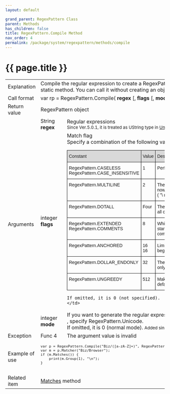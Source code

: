```yaml
---
layout: default

grand_parent: RegexPattern Class
parent: Methods
has_children: false
title: RegexPattern.Compile Method
nav_order: 4
permalink: /package/system/regexpattern/methods/compile
---
```

# {{ page.title }}


<table>
  <tr>
    <td>Explanation</td>
    <td colspan="2">Compile the regular expression to create a RegexPattern object.This method is a static method. You can call it without creating an object.<br></td>
  </tr>
  <tr>
    <td>Call format</td>
    <td colspan="2">var rp = RegexPattern.Compile( <b>regex</b> [, <b>flags</b> [, <b>mode</b> ]] )</td>
  </tr>
  <tr>
    <td>Return value</td>
    <td colspan="2">RegexPattern object</td>
  </tr>  
  <tr>
    <td rowspan="3">Arguments</td>
    <td>String <b>regex</b></td>
    <td>Regular expressions<br><small>Since Ver.5.0.1, it is treated as UString type in <a href="/package/system/regexpattern">Unicode mode</a></td>
  </tr>
  <tr>
    <td>integer <b>flags</b></td>
    <td>Match flag<br>Specify a combination of the following values.
      <style type="text/css">
.tg  {border-collapse:collapse;border-spacing:0;}
.tg td{border-color:black;border-style:solid;border-width:1px;font-family:Arial, sans-serif;font-size:14px;
  overflow:hidden;padding:10px 5px;word-break:normal;}
.tg th{border-color:black;border-style:solid;border-width:1px;font-family:Arial, sans-serif;font-size:14px;
  font-weight:normal;overflow:hidden;padding:10px 5px;word-break:normal;}
.tg .tg-dwjs{background-color:#d9d9d9;border-color:#000000;text-align:left;vertical-align:top}
.tg .tg-bkvp{background-color:#d9d9d9;text-align:left;vertical-align:top}
.tg .tg-0lax{text-align:left;vertical-align:top}
</style>
<table class="tg">
<thead>
  <tr>
    <th class="tg-dwjs">Constant</th>
    <th class="tg-bkvp">Value</th>
    <th class="tg-bkvp">Description</th>
  </tr>
</thead>
<tbody>
  <tr>
    <td class="tg-0lax">RegexPattern.CASELESS<br>RegexPattern.CASE_INSENSITIVE</td>
    <td class="tg-0lax">1</td>
    <td class="tg-0lax">Performs case-insensitive matching</td>
  </tr>
  <tr>
    <td class="tg-0lax">RegexPattern.MULTILINE</td>
    <td class="tg-0lax">2</td>
    <td class="tg-0lax">The metacharacters "^" and "$" will now match relative to the newline code ( "\ n" ).</td>
  </tr>
  <tr>
    <td class="tg-0lax">RegexPattern.DOTALL</td>
    <td class="tg-0lax">Four</td>
    <td class="tg-0lax">The metacharacter "." Will now match all characters, including newlines</td>
  </tr>
  <tr>
    <td class="tg-0lax">RegexPattern.EXTENDED<br>RegexPattern.COMMENTS</td>
    <td class="tg-0lax">8</td>
    <td class="tg-0lax">Whitespace is ignored and lines starting with # are ignored as comments until the end of the line</td>
  </tr>
  <tr>
    <td class="tg-0lax">RegexPattern.ANCHORED</td>
    <td class="tg-0lax">16 16</td>
    <td class="tg-0lax">Limited to match only from the beginning</td>
  </tr>
  <tr>
    <td class="tg-0lax">RegexPattern.DOLLAR_ENDONLY</td>
    <td class="tg-0lax">32</td>
    <td class="tg-0lax">The metacharacter "$" will now match only at the end of the searched string</td>
  </tr>
  <tr>
    <td class="tg-0lax">RegexPattern.UNGREEDY</td>
    <td class="tg-0lax">512</td>
    <td class="tg-0lax">Make repeat specifiers ungreedy by default</td>
  </tr>
</tbody>
</table>
    
    If omitted, it is 0 (not specified).
    </td>
  </tr>
  <tr>
    <td>integer <b>mode</b></td>
    <td>If you want to generate the regular expression engine in Unicode mode , specify RegexPattern.Unicode.<br>If omitted, it is 0 (normal mode). <small>Added since Ver.5.0.1</small></td>
  </tr>
  <tr>
    <td>Exception</td>
    <td>Func 4</td>
    <td>The argument value is invalid</td>
  </tr>
  <tr>
    <td>Example of use</td>
    <td colspan="2"><code><pre>
var p = RegexPattern.Compile("Biz/([a-zA-Z]+)", RegexPattern.CASELESS, RegexPattern.Unicode);
var m = p.Matcher("Biz/Browser");
if (m.Matches()) {
    print(m.Group(1), "\n");
}
    </pre></code></td>
  </tr>
  <tr>
    <td>Related item</td>
    <td colspan="2"><a href="/package/system/regexpattern/methods/matches">Matches</a> method</td>
  </tr>
</table>

